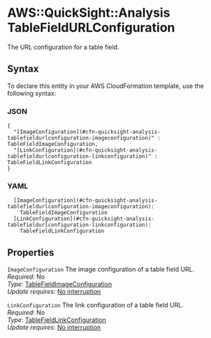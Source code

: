 # AWS::QuickSight::Analysis TableFieldURLConfiguration<a name="aws-properties-quicksight-analysis-tablefieldurlconfiguration"></a>

The URL configuration for a table field\.

## Syntax<a name="aws-properties-quicksight-analysis-tablefieldurlconfiguration-syntax"></a>

To declare this entity in your AWS CloudFormation template, use the following syntax:

### JSON<a name="aws-properties-quicksight-analysis-tablefieldurlconfiguration-syntax.json"></a>

```
{
  "[ImageConfiguration](#cfn-quicksight-analysis-tablefieldurlconfiguration-imageconfiguration)" : TableFieldImageConfiguration,
  "[LinkConfiguration](#cfn-quicksight-analysis-tablefieldurlconfiguration-linkconfiguration)" : TableFieldLinkConfiguration
}
```

### YAML<a name="aws-properties-quicksight-analysis-tablefieldurlconfiguration-syntax.yaml"></a>

```
  [ImageConfiguration](#cfn-quicksight-analysis-tablefieldurlconfiguration-imageconfiguration):
    TableFieldImageConfiguration
  [LinkConfiguration](#cfn-quicksight-analysis-tablefieldurlconfiguration-linkconfiguration):
    TableFieldLinkConfiguration
```

## Properties<a name="aws-properties-quicksight-analysis-tablefieldurlconfiguration-properties"></a>

`ImageConfiguration` <a name="cfn-quicksight-analysis-tablefieldurlconfiguration-imageconfiguration"></a>
The image configuration of a table field URL\.  
_Required_: No  
_Type_: [TableFieldImageConfiguration](aws-properties-quicksight-analysis-tablefieldimageconfiguration.md)  
_Update requires_: [No interruption](https://docs.aws.amazon.com/AWSCloudFormation/latest/UserGuide/using-cfn-updating-stacks-update-behaviors.html#update-no-interrupt)

`LinkConfiguration` <a name="cfn-quicksight-analysis-tablefieldurlconfiguration-linkconfiguration"></a>
The link configuration of a table field URL\.  
_Required_: No  
_Type_: [TableFieldLinkConfiguration](aws-properties-quicksight-analysis-tablefieldlinkconfiguration.md)  
_Update requires_: [No interruption](https://docs.aws.amazon.com/AWSCloudFormation/latest/UserGuide/using-cfn-updating-stacks-update-behaviors.html#update-no-interrupt)
